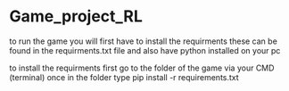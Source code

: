 # Game_project_RL

to run the game you will first have to install the requirments these can be found in the requirments.txt file and also have python installed on your pc

to install the requirments first go to the folder of the game via your CMD (terminal)
once in the folder type pip install -r requirements.txt
